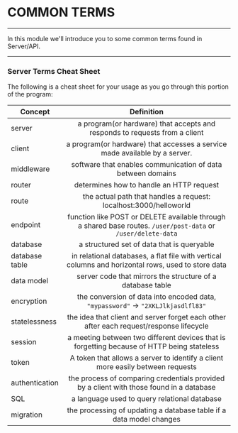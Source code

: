 # COMMON TERMS
---
In this module we'll introduce you to some common terms found in Server/API.

<hr >

### Server Terms Cheat Sheet
The following is a cheat sheet for your usage as you go through this portion of the program: 

| Concept       | Definition    | 
| ------------- |:-------------:|
| server        | a program(or hardware) that accepts and responds to requests from a client   |
| client        | a program(or hardware) that accesses a service made available by a server.   |
| middleware    | software that enables communication of data between domains      |
| router        | determines how to handle an HTTP request |
| route         | the actual path that handles a request: localhost:3000/helloworld |
| endpoint      | function like POST or DELETE available through a shared base routes. `/user/post-data` or `/user/delete-data` |
| database      | a structured set of data that is queryable |
| database table | in relational databases, a flat file with vertical columns and horizontal rows, used to store data |
| data model    | server code that mirrors the structure of a database table     |
| encryption    | the conversion of data into encoded data, `"mypassword"` -> `"2XKLJlkjasdlfl83"`      |
| statelessness    | the idea that client and server forget each other after each request/response lifecycle |
| session       | a meeting between two different devices that is forgetting because of HTTP being stateless      |
| token         | A token that allows a server to identify a client more easily between requests |
| authentication| the process of comparing credentials provided by a client with those found in a database      |
| SQL           | a language used to query relational database      |
| migration     | the processing of updating a database table if a data model changes      |
